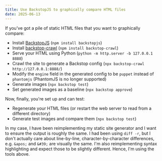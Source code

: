 ```yaml
---
title: Use BackstopJS to graphically compare HTML files
date: 2025-06-13
---
```

If you've got a pile of static HTML files that you want to graphically compare:

* Install [BackstopJS](https://github.com/garris/BackstopJS) (`npm install backstopjs`)
* Install [backstop-crawl](https://github.com/fffunction/backstop-crawl) (`npm install backstop-crawl`)
* Serve your HTML using Python (`python -m http.server -b 127.0.0.1 8888`)
* Crawl the site to generate a Backstop config (`npx backstop-crawl http://127.0.0.1:8888/`)
* Modify the `engine` field in the generated config to be `puppet` instead of `phantomjs` (PhantomJS is no longer supported)
* Generate images (`npx backstop test`)
* Set generated images as a baseline (`npx backstop approve`)

Now, finally, you're set up and can test:

* Regenerate your HTML files (or restart the web server to read from a different directory)
* Generate test images and compare them (`npx backstop test`)

In my case, I have been reimplementing my static site generator and I want to ensure the output is roughly the same. I had been using `diff -r`, but I don't actually care about line-by-line, character-by-character differences, e.g. `&apos;` and `&#39;` are visually the same. I'm also reimplementing syntax highlighting and expect those to be slightly different. Hence, I'm using the tools above.

